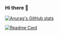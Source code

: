 ### Hi there 👋

[![Anurag's GitHub stats](https://github-readme-stats.vercel.app/api?username=thib-web3&count_private=true&hide=stars&show_icons=true&bg_color=#50559B)](https://github.com/anuraghazra/github-readme-stats)

[![Readme Card](https://github-readme-stats.vercel.app/api/pin/?username=thib-web3&repo=github-readme-stats&layout=compact)](https://github.com/anuraghazra/github-readme-stats)
<!--
**thib-web3/thib-web3** is a ✨ _special_ ✨ repository because its `README.md` (this file) appears on your GitHub profile.

Here are some ideas to get you started:

- 🔭 I’m currently working on Blockchain
- 🌱 I’m currently learning ...
- 👯 I’m looking to collaborate on ...
- 🤔 I’m looking for help with ...
- 💬 Ask me about ...
- 📫 How to reach me: ...
- 😄 Pronouns: ...
- ⚡ Fun fact: ...

-->
